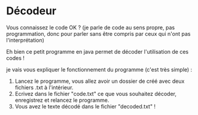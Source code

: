 # Décodeur
Vous connaissez le code OK ? 
(je parle de code au sens propre, pas programmation, donc pour parler sans être compris par ceux qui n'ont pas l'interprétation)

Eh bien ce petit programme en java permet de décoder l'utilisation de ces codes ! 

je vais vous expliquer le fonctionnement du programme (c'est très simple) :

1. Lancez le programme, vous allez avoir un dossier de créé avec deux fichiers .txt à l'intérieur.
2. Ecrivez dans le fichier "code.txt" ce que vous souhaitez décoder, enregistrez et relancez le programme.
3. Vous avez le texte décodé dans le fichier "decoded.txt" !
